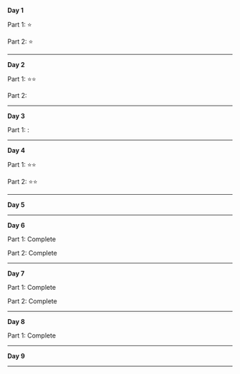 **Day 1**

Part 1: :star:

Part 2: :star:

---

**Day 2**

Part 1: :star::star:

Part 2: 

---

**Day 3**

Part 1: :

---

**Day 4**

Part 1: :star::star:

Part 2: :star::star:

---

**Day 5**

---


**Day 6**

Part 1: Complete

Part 2: Complete

---

**Day 7**

Part 1: Complete

Part 2: Complete

---


**Day 8**

Part 1: Complete

---

**Day 9**

---



